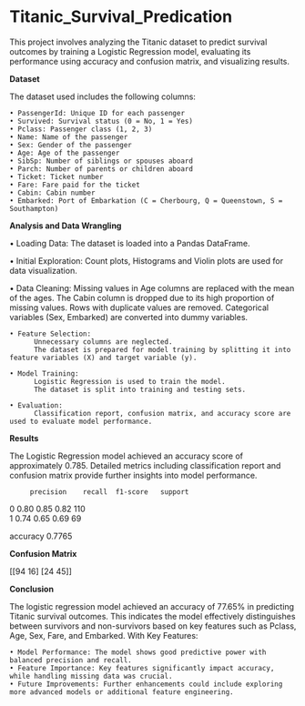 # Titanic_Survival_Predication
This project involves analyzing the Titanic dataset to predict survival outcomes by training a Logistic Regression model, evaluating its performance using accuracy and confusion matrix, and visualizing results.

**Dataset**

The dataset used includes the following columns:

    • PassengerId: Unique ID for each passenger  
    • Survived: Survival status (0 = No, 1 = Yes)  
    • Pclass: Passenger class (1, 2, 3)  
    • Name: Name of the passenger  
    • Sex: Gender of the passenger  
    • Age: Age of the passenger  
    • SibSp: Number of siblings or spouses aboard  
    • Parch: Number of parents or children aboard  
    • Ticket: Ticket number  
    • Fare: Fare paid for the ticket  
    • Cabin: Cabin number  
    • Embarked: Port of Embarkation (C = Cherbourg, Q = Queenstown, S = Southampton)  

**Analysis and Data Wrangling**

   • Loading Data:
          The dataset is loaded into a Pandas DataFrame.
  
   • Initial Exploration:
          Count plots, Histograms and Violin plots are used for data visualization.
  
   • Data Cleaning:
          Missing values in Age columns are replaced with the mean of the ages.
          The Cabin column is dropped due to its high proportion of missing values.
          Rows with duplicate values are removed.
          Categorical variables (Sex, Embarked) are converted into dummy variables.
  
    • Feature Selection:
          Unnecessary columns are neglected.
          The dataset is prepared for model training by splitting it into feature variables (X) and target variable (y).
  
    • Model Training:
          Logistic Regression is used to train the model.
          The dataset is split into training and testing sets.
  
    • Evaluation:
          Classification report, confusion matrix, and accuracy score are used to evaluate model performance.
        
**Results**

The Logistic Regression model achieved an accuracy score of approximately 0.785. Detailed metrics including classification report and confusion matrix provide further insights into model performance.

         precision    recall  f1-score   support  

   0       0.80        0.85        0.82          110  
   1       0.74      0.65      0.69        69  

accuracy 0.7765

**Confusion Matrix**

[[94 16] [24 45]]

**Conclusion**

The logistic regression model achieved an accuracy of 77.65% in predicting Titanic survival outcomes. This indicates the model effectively distinguishes between survivors and non-survivors based on key features such as Pclass, Age, Sex, Fare, and Embarked. With Key Features:

    • Model Performance: The model shows good predictive power with balanced precision and recall.
    • Feature Importance: Key features significantly impact accuracy, while handling missing data was crucial.
    • Future Improvements: Further enhancements could include exploring more advanced models or additional feature engineering.
